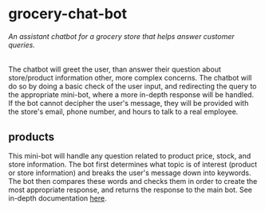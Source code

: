 # grocery-chat-bot
###### An assistant chatbot for a grocery store that helps answer customer queries.
The chatbot will greet the user, than answer their question about store/product information other, more complex concerns.
The chatbot will do so by doing a basic check of the user input, and redirecting the query to the appropriate mini-bot, where a more in-depth response will be handled. If the bot cannot decipher the user's message, they will be provided with the store's email, phone number, and hours to talk to a real employee.
## products
This mini-bot will handle any question related to product price, stock, and store information. The bot first determines what topic is of interest (product or store information) and breaks the user's message down into keywords. The bot then compares these words and checks them in order to create the most appropriate response, and returns the response to the main bot.
See in-depth documentation [here](app/products/README.md).
